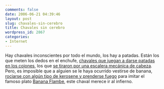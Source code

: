 ```yaml
---
comments: false
date: 2006-06-21 04:39:46
layout: post
slug: chavales-sin-cerebro
title: Chavales sin cerebro
wordpress_id: 2867
categories:
- Internet
---
```


Hay chavales inconscientes por todo el mundo, los hay a patadas. Están los que meten los dedos en el enchufe, [chavales que juegan a darse patadas en los cojones](http://www.collegehumor.com/movies/1604909/), los que [se tiraron por una escalera mecánica de cabeza](http://www.collegehumor.com/movies/1666133/). Pero, es imposible que a alguien se le haya ocurrido vestirse de banana, [rociarse con algún tipo de kerosene y prenderse fuego](http://www.collegehumor.com/movies/1694377/) para imitar el famoso plato [Banana Flambe](http://images.google.es/images?q=Banana%20flambe), este chaval merece ir al infierno.
